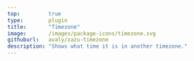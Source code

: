 ```yaml
---
top:         true
type:        plugin
title:       "Timezone"
image:       /images/package-icons/timezone.svg
githuburl:   avaly/zazu-timezone
description: "Shows what time it is in another timezone."
---
```

